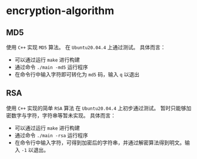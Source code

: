 # encryption-algorithm

## MD5

使用 `C++` 实现 `MD5` 算法。
在 `Ubuntu20.04.4` 上通过测试。
具体而言：
- 可以通过运行 `make` 进行构建
- 通过命令 `./main -md5` 运行程序
- 在命令行中输入字符即可转化为 `md5` 码，输入 `q` 以退出

## RSA

使用 `C++` 实现的简单 `RSA` 算法
在 `Ubuntu20.04.4` 上初步通过测试。
暂时只能够加密数字与字符，字符串等暂未实现。
具体而言：
- 可以通过运行 `make` 进行构建
- 通过命令 `./main -rsa` 运行程序
- 在命令行中输入字符，可得到加密后的字符串，并通过解密算法得到明文。输入 `-1` 以退出。
